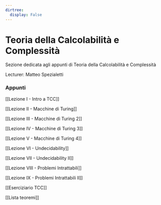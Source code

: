 ```yaml
---
dirtree:
  display: False
---
```


# Teoria della Calcolabilità e Complessità

Sezione dedicata agli appunti di Teoria della Calcolabilità e Complessità

Lecturer: Matteo Spezialetti

### Appunti

[[Lezione I - Intro a TCC]]

[[Lezione II - Macchine di Turing]]

[[Lezione III - Macchine di Turing 2]]

[[Lezione IV - Macchine di Turing 3]]

[[Lezione V - Macchine di Turing 4]]

[[Lezione VI - Undecidability]]

[[Lezione VII - Undecidability II]]

[[Lezione VIII - Problemi Intrattabili]]

[[Lezione IX - Problemi Intrattabili II]]

[[Eserciziario TCC]]

[[Lista teoremi]]